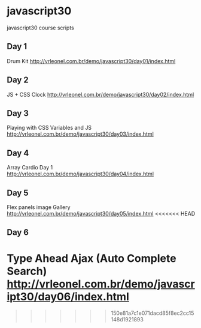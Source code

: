 # javascript30
javascript30 course scripts

## Day 1
Drum Kit
http://vrleonel.com.br/demo/javascript30/day01/index.html

## Day 2
JS + CSS Clock
http://vrleonel.com.br/demo/javascript30/day02/index.html

## Day 3
Playing with CSS Variables and JS
http://vrleonel.com.br/demo/javascript30/day03/index.html

## Day 4
Array Cardio Day 1
http://vrleonel.com.br/demo/javascript30/day04/index.html

## Day 5
Flex panels image Gallery
http://vrleonel.com.br/demo/javascript30/day05/index.html
<<<<<<< HEAD

## Day 6
Type Ahead Ajax (Auto Complete Search)
http://vrleonel.com.br/demo/javascript30/day06/index.html
=======
>>>>>>> 150e81a7c1e071dacd85f8ec2cc15148d1921893
